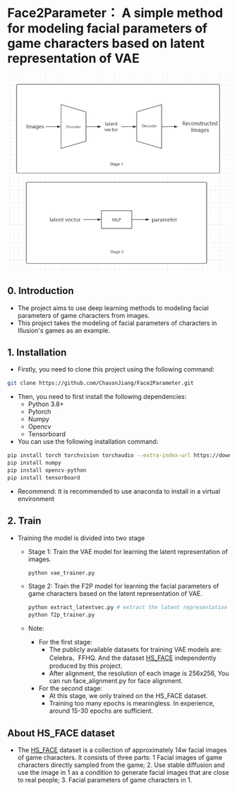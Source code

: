 # Face2Parameter： A simple method for modeling facial parameters of game characters based on latent representation of VAE
![architecture](assets/arch.jpg)

## 0. Introduction
- The project aims to use deep learning methods to modeling facial parameters of game characters from images.
- This project takes the modeling of facial parameters of characters in Illusion's games as an example.

## 1. Installation
- Firstly, you need to clone this project using the following command:
```bash
git clone https://github.com/ChasonJiang/Face2Parameter.git
```
- Then, you need to first install the following dependencies:
	- Python 3.8+ 
	- Pytorch
	- Numpy 
	- Opencv
	- Tensorboard
- You can use the following installation command:
```bash
pip install torch torchvision torchaudio --extra-index-url https://download.pytorch.org/whl/cu118
pip install numpy
pip install opencv-python
pip install tensorboard
```
- Recommend: It is recommended to use anaconda to install in a virtual environment

## 2. Train
- Training the model is divided into two stage
    - Stage 1: Train the VAE model for learning the latent representation of images. 
  
        ```python
        python vae_trainer.py
        ```
    - Stage 2: Train the F2P model for learning the facial parameters of game characters based on the latent representation of VAE.
  
        ```python
        python extract_latentvec.py # extract the latent representation of images
        python f2p_trainer.py
        ```
    - Note:
        - For the first stage:
          - The publicly available datasets for training VAE models are: Celebra、FFHQ. And the dataset [HS_FACE](https://pan.baidu.com/s/1yPftN5rmtY5QDF7G2RjN4A?pwd=p8qd) independently produced by this project.
          - After alignment, the resolution of each image is 256x256, You can run face_alignment.py for face alignment.
        - For the second stage:
          - At this stage, we only trained on the HS_FACE dataset.
          - Training too many epochs is meaningless. In experience, around 15-30 epochs are sufficient.

## About HS_FACE dataset
- The [HS_FACE](https://pan.baidu.com/s/1yPftN5rmtY5QDF7G2RjN4A?pwd=p8qd) dataset is a collection of approximately 14w facial images of game characters. It consists of three parts: 1 Facial images of game characters directly sampled from the game; 2. Use stable diffusion and use the image in 1 as a condition to generate facial images that are close to real people; 3. Facial parameters of game characters in 1.